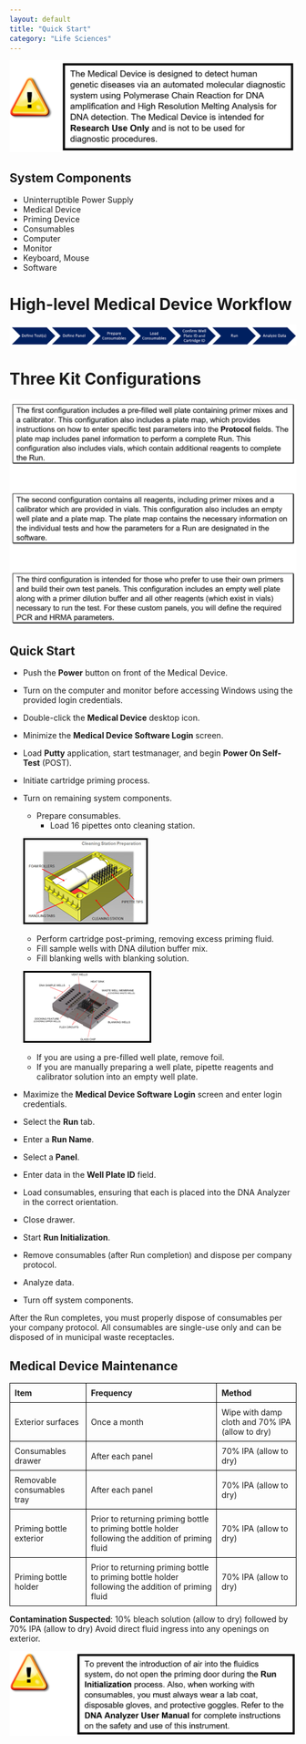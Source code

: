 ```yaml
---
layout: default
title: "Quick Start"
category: "Life Sciences"
---
```

![Analyzer](/img/analyze1.png)

## System Components

* Uninterruptible Power Supply
* Medical Device
* Priming Device
* Consumables
* Computer
* Monitor
* Keyboard, Mouse
* Software

# High-level Medical Device Workflow

![Analyze](/img/analyze2.png)

# Three Kit Configurations

![Analyze](/img/analyze3.png)

## Quick Start

* Push the **Power** button on front of the Medical Device.
* Turn on the computer and monitor before accessing Windows using the provided login credentials.
* Double-click the **Medical Device** desktop icon.
* Minimize the **Medical Device Software Login** screen.
* Load **Putty** application, start testmanager, and begin **Power On Self-Test** (POST).
* Initiate cartridge priming process.
* Turn on remaining system components.
   * Prepare consumables.
     * Load 16 pipettes onto cleaning station.

    ![Analyze](/img/analyze4.png)
   * Perform cartridge post-priming, removing excess priming fluid.
   * Fill sample wells with DNA dilution buffer mix.
   * Fill blanking wells with blanking solution.
    
    ![Analyze](/img/analyze5.png)
 
   * If you are using a pre-filled well plate, remove foil.
   * If you are manually preparing a well plate, pipette reagents and calibrator solution into an empty well plate.
* Maximize the **Medical Device Software Login** screen and enter login credentials.
* Select the **Run** tab.
* Enter a **Run Name**.
* Select a **Panel**.
* Enter data in the **Well Plate ID** field.
* Load consumables, ensuring that each is placed into the DNA Analyzer in the correct orientation.
* Close drawer.
* Start **Run Initialization**.
* Remove consumables (after Run completion) and dispose per company protocol.
* Analyze data.
* Turn off system components.

After the Run completes, you must properly dispose of consumables per your company protocol. All consumables are single-use only and can be disposed of in municipal waste receptacles.

## Medical Device Maintenance

| **Item**                   | **Frequency**                        | **Method**
| ---------------------------|--------------------------------------|------------------
| Exterior surfaces          | Once a month                         | Wipe with damp cloth and 70% IPA (allow to dry)
| Consumables drawer         | After each panel                     | 70% IPA (allow to dry)
| Removable consumables tray | After each panel                     | 70% IPA (allow to dry)
| Priming bottle exterior    | Prior to returning priming bottle to priming bottle holder following the addition of priming fluid | 70% IPA (allow to dry)
| Priming bottle holder      | Prior to returning priming bottle to priming bottle holder following the addition of priming fluid | 70% IPA (allow to dry)

**Contamination Suspected**: 
10% bleach solution (allow to dry) followed by 70% IPA (allow to dry) 
Avoid direct fluid ingress into any openings on exterior.


![Analyze](/img/analyze6.png)

<style>
  table {
    width: 100%;
    border-collapse: collapse;
  }
  th, td {
    border: 1px solid black;
    padding: 8px;
    text-align: left;
  }
</style>





